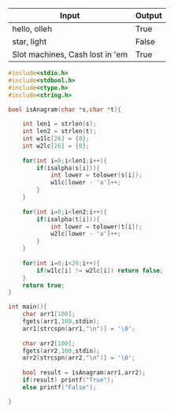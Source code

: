 
| Input                           | Output |
| ------------------------------- | ------ |
| hello, olleh                    | True   |
| star, light                     | False  |
| Slot machines, Cash lost in 'em | True   |

```c
#include<stdio.h>
#include<stdbool.h>
#include<ctype.h>
#include<string.h>

bool isAnagram(char *s,char *t){
    
    int len1 = strlen(s);
    int len2 = strlen(t);
    int w1lc[26] = {0};
    int w2lc[26] = {0};
    
    for(int i=0;i<len1;i++){
        if(isalpha(s[i])){
            int lower = tolower(s[i]);
            w1lc[lower - 'a']++;
        }
    }
    
    for(int i=0;i<len2;i++){
        if(isalpha(t[i])){
            int lower = tolower(t[i]);
            w2lc[lower - 'a']++;
        }
    }
    
    for(int i=0;i<26;i++){
        if(w1lc[i] != w2lc[i]) return false;
    }
    return true;
}

int main(){
    char arr1[100];
    fgets(arr1,100,stdin);
    arr1[strcspn(arr1,"\n")] = '\0';
    
    char arr2[100];
    fgets(arr2,100,stdin);
    arr2[strcspn(arr2,"\n")] = '\0';
    
    bool result = isAnagram(arr1,arr2);
    if(result) printf("True");
    else printf("False");

}
```